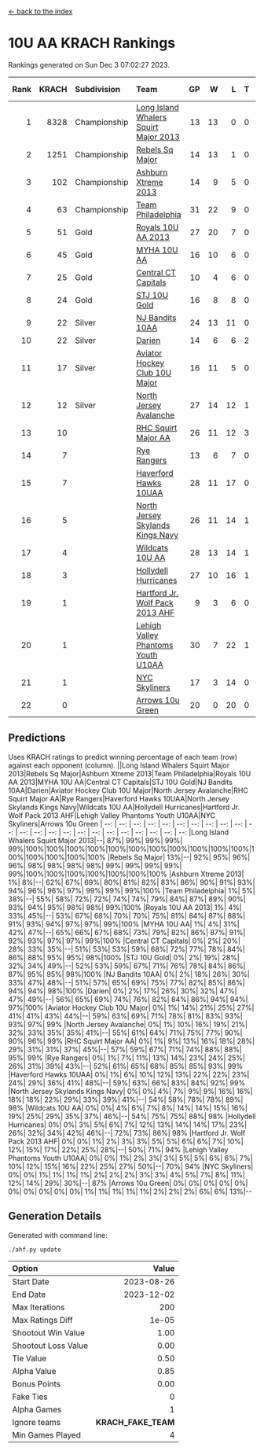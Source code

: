 [<- back to the index](readme.md)
# 10U AA KRACH Rankings
Rankings generated on Sun Dec  3 07:02:27 2023.

Rank|KRACH|Subdivision|Team|GP|W|L|T|OTW|OTL|SoS|Exp Wins|Win Diff
---:|---:|:---|:---|---:|---:|---:|---:|---:|---:|---:|---:|---:
1|8328|Championship|[Long Island Whalers Squirt Major 2013](https://gamesheetstats.com/seasons/3659/teams/140229/schedule)|13|13|0|0|0|0|126|13.8|-0.0
2|1251|Championship|[Rebels Sq Major](https://gamesheetstats.com/seasons/3659/teams/140243/schedule)|14|13|1|0|1|0|581|13.8|-0.0
3|102|Championship|[Ashburn Xtreme 2013](https://gamesheetstats.com/seasons/3659/teams/140230/schedule)|14|9|5|0|0|0|1215|9.9|0.0
4|63|Championship|[Team Philadelphia](https://gamesheetstats.com/seasons/3659/teams/140238/schedule)|31|22|9|0|0|2|580|22.9|0.0
5|51|Gold|[Royals 10U AA 2013](https://gamesheetstats.com/seasons/3659/teams/140237/schedule)|27|20|7|0|2|1|360|20.9|0.0
6|45|Gold|[MYHA 10U AA](https://gamesheetstats.com/seasons/3659/teams/140235/schedule)|16|10|6|0|0|0|583|10.9|0.0
7|25|Gold|[Central CT Capitals](https://gamesheetstats.com/seasons/3659/teams/140231/schedule)|10|4|6|0|0|0|1007|4.9|0.0
8|24|Gold|[STJ 10U Gold](https://gamesheetstats.com/seasons/3659/teams/140234/schedule)|16|8|8|0|2|1|519|8.9|0.0
9|22|Silver|[NJ Bandits 10AA](https://gamesheetstats.com/seasons/3659/teams/140232/schedule)|24|13|11|0|0|2|360|13.9|0.0
10|22|Silver|[Darien](https://gamesheetstats.com/seasons/3659/teams/140245/schedule)|14|6|6|2|0|0|263|7.9|0.0
11|17|Silver|[Aviator Hockey Club 10U Major](https://gamesheetstats.com/seasons/3659/teams/140244/schedule)|16|11|5|0|0|0|12|11.9|0.0
12|12|Silver|[North Jersey Avalanche](https://gamesheetstats.com/seasons/3659/teams/140249/schedule)|27|14|12|1|2|0|21|15.4|0.0
13|10||[RHC Squirt Major AA](https://gamesheetstats.com/seasons/3659/teams/140241/schedule)|26|11|12|3|1|0|328|13.4|0.0
14|7||[Rye Rangers](https://gamesheetstats.com/seasons/3659/teams/140242/schedule)|13|6|7|0|0|1|17|6.9|0.0
15|7||[Haverford Hawks 10UAA](https://gamesheetstats.com/seasons/3659/teams/140236/schedule)|28|11|17|0|0|0|67|11.9|0.0
16|5||[North Jersey Skylands Kings Navy](https://gamesheetstats.com/seasons/3659/teams/140247/schedule)|26|11|14|1|1|2|12|12.4|0.0
17|4||[Wildcats 10U AA](https://gamesheetstats.com/seasons/3659/teams/140250/schedule)|28|13|14|1|2|0|10|14.4|0.0
18|3||[Hollydell Hurricanes](https://gamesheetstats.com/seasons/3659/teams/140240/schedule)|27|10|16|1|0|1|358|11.4|0.0
19|1||[Hartford Jr. Wolf Pack 2013 AHF](https://gamesheetstats.com/seasons/3659/teams/140246/schedule)|9|3|6|0|1|0|130|3.9|0.0
20|1||[Lehigh Valley Phantoms Youth U10AA](https://gamesheetstats.com/seasons/3659/teams/140239/schedule)|30|7|22|1|0|1|284|8.4|0.0
21|1||[NYC Skyliners](https://gamesheetstats.com/seasons/3659/teams/140252/schedule)|17|3|14|0|0|0|8|3.9|0.0
22|0||[Arrows 10u Green](https://gamesheetstats.com/seasons/3659/teams/140251/schedule)|20|0|20|0|0|1|66|0.9|0.0

## Predictions
Uses KRACH ratings to predict winning percentage of each team (row) against each opponent (column).
||Long Island Whalers Squirt Major 2013|Rebels Sq Major|Ashburn Xtreme 2013|Team Philadelphia|Royals 10U AA 2013|MYHA 10U AA|Central CT Capitals|STJ 10U Gold|NJ Bandits 10AA|Darien|Aviator Hockey Club 10U Major|North Jersey Avalanche|RHC Squirt Major AA|Rye Rangers|Haverford Hawks 10UAA|North Jersey Skylands Kings Navy|Wildcats 10U AA|Hollydell Hurricanes|Hartford Jr. Wolf Pack 2013 AHF|Lehigh Valley Phantoms Youth U10AA|NYC Skyliners|Arrows 10u Green
| --: | --: | --: | --: | --: | --: | --: | --: | --: | --: | --: | --: | --: | --: | --: | --: | --: | --: | --: | --: | --: | --: | --: 
|Long Island Whalers Squirt Major 2013|--| 87%| 99%| 99%| 99%| 99%|100%|100%|100%|100%|100%|100%|100%|100%|100%|100%|100%|100%|100%|100%|100%|100%
|Rebels Sq Major| 13%|--| 92%| 95%| 96%| 96%| 98%| 98%| 98%| 98%| 99%| 99%| 99%| 99%| 99%|100%|100%|100%|100%|100%|100%|100%
|Ashburn Xtreme 2013|  1%|  8%|--| 62%| 67%| 69%| 80%| 81%| 82%| 83%| 86%| 90%| 91%| 93%| 94%| 96%| 96%| 97%| 99%| 99%| 99%|100%
|Team Philadelphia|  1%|  5%| 38%|--| 55%| 58%| 72%| 72%| 74%| 74%| 79%| 84%| 87%| 89%| 90%| 93%| 94%| 95%| 98%| 98%| 99%|100%
|Royals 10U AA 2013|  1%|  4%| 33%| 45%|--| 53%| 67%| 68%| 70%| 70%| 75%| 81%| 84%| 87%| 88%| 91%| 93%| 94%| 97%| 97%| 99%|100%
|MYHA 10U AA|  1%|  4%| 31%| 42%| 47%|--| 65%| 66%| 67%| 68%| 73%| 79%| 82%| 86%| 87%| 91%| 92%| 93%| 97%| 97%| 99%|100%
|Central CT Capitals|  0%|  2%| 20%| 28%| 33%| 35%|--| 51%| 53%| 53%| 59%| 68%| 72%| 77%| 78%| 84%| 86%| 88%| 95%| 95%| 98%|100%
|STJ 10U Gold|  0%|  2%| 19%| 28%| 32%| 34%| 49%|--| 52%| 53%| 59%| 67%| 71%| 76%| 78%| 84%| 86%| 87%| 95%| 95%| 98%|100%
|NJ Bandits 10AA|  0%|  2%| 18%| 26%| 30%| 33%| 47%| 48%|--| 51%| 57%| 65%| 69%| 75%| 77%| 82%| 85%| 86%| 94%| 94%| 98%|100%
|Darien|  0%|  2%| 17%| 26%| 30%| 32%| 47%| 47%| 49%|--| 56%| 65%| 69%| 74%| 76%| 82%| 84%| 86%| 94%| 94%| 97%|100%
|Aviator Hockey Club 10U Major|  0%|  1%| 14%| 21%| 25%| 27%| 41%| 41%| 43%| 44%|--| 59%| 63%| 69%| 71%| 78%| 81%| 83%| 93%| 93%| 97%| 99%
|North Jersey Avalanche|  0%|  1%| 10%| 16%| 19%| 21%| 32%| 33%| 35%| 35%| 41%|--| 55%| 61%| 64%| 71%| 75%| 77%| 90%| 90%| 96%| 99%
|RHC Squirt Major AA|  0%|  1%|  9%| 13%| 16%| 18%| 28%| 29%| 31%| 31%| 37%| 45%|--| 57%| 59%| 67%| 71%| 74%| 88%| 88%| 95%| 99%
|Rye Rangers|  0%|  1%|  7%| 11%| 13%| 14%| 23%| 24%| 25%| 26%| 31%| 39%| 43%|--| 52%| 61%| 65%| 68%| 85%| 85%| 93%| 99%
|Haverford Hawks 10UAA|  0%|  1%|  6%| 10%| 12%| 13%| 22%| 22%| 23%| 24%| 29%| 36%| 41%| 48%|--| 59%| 63%| 66%| 83%| 84%| 92%| 99%
|North Jersey Skylands Kings Navy|  0%|  0%|  4%|  7%|  9%|  9%| 16%| 16%| 18%| 18%| 22%| 29%| 33%| 39%| 41%|--| 54%| 58%| 78%| 78%| 89%| 98%
|Wildcats 10U AA|  0%|  0%|  4%|  6%|  7%|  8%| 14%| 14%| 15%| 16%| 19%| 25%| 29%| 35%| 37%| 46%|--| 54%| 75%| 75%| 88%| 98%
|Hollydell Hurricanes|  0%|  0%|  3%|  5%|  6%|  7%| 12%| 13%| 14%| 14%| 17%| 23%| 26%| 32%| 34%| 42%| 46%|--| 72%| 73%| 86%| 98%
|Hartford Jr. Wolf Pack 2013 AHF|  0%|  0%|  1%|  2%|  3%|  3%|  5%|  5%|  6%|  6%|  7%| 10%| 12%| 15%| 17%| 22%| 25%| 28%|--| 50%| 71%| 94%
|Lehigh Valley Phantoms Youth U10AA|  0%|  0%|  1%|  2%|  3%|  3%|  5%|  5%|  6%|  6%|  7%| 10%| 12%| 15%| 16%| 22%| 25%| 27%| 50%|--| 70%| 94%
|NYC Skyliners|  0%|  0%|  1%|  1%|  1%|  1%|  2%|  2%|  2%|  3%|  3%|  4%|  5%|  7%|  8%| 11%| 12%| 14%| 29%| 30%|--| 87%
|Arrows 10u Green|  0%|  0%|  0%|  0%|  0%|  0%|  0%|  0%|  0%|  0%|  1%|  1%|  1%|  1%|  1%|  2%|  2%|  2%|  6%|  6%| 13%|--

## Generation Details

Generated with command line:
```
./ahf.py update
```

| Option | Value |
| :----- | ----: |
| Start Date | 2023-08-26 |
| End Date | 2023-12-02 |
| Max Iterations | 200 |
| Max Ratings Diff | 1e-05 |
| Shootout Win Value | 1.00 |
| Shootout Loss Value | 0.00 |
| Tie Value | 0.50 |
| Alpha Value | 0.85 |
| Bonus Points | 0.00 |
| Fake Ties | 0 |
| Alpha Games | 1 |
| Ignore teams | __KRACH_FAKE_TEAM__ |
| Min Games Played | 4 |

